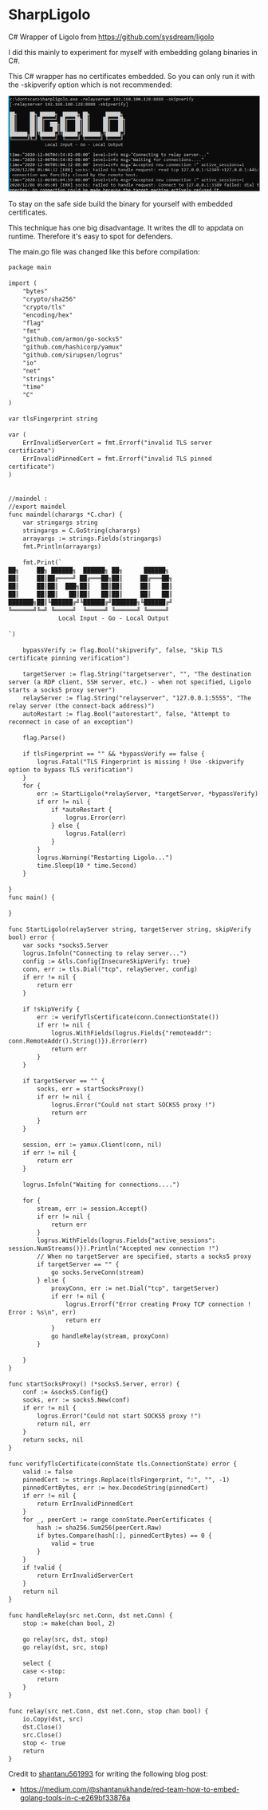# SharpLigolo

C# Wrapper of Ligolo from https://github.com/sysdream/ligolo 

I did this mainly to experiment for myself with embedding golang binaries in C#.

This C# wrapper has no certificates embedded. So you can only run it with the -skipverify option which is not recommended:

![alt text](https://github.com/S3cur3Th1sSh1t/SharpLigolo/raw/main/images/Ligolo.JPG)

To stay on the safe side build the binary for yourself with embedded certificates.

This technique has one big disadvantage. It writes the dll to appdata on runtime. Therefore it's easy to spot for defenders. 

The main.go file was changed like this before compilation:

```
package main

import (
	"bytes"
	"crypto/sha256"
	"crypto/tls"
	"encoding/hex"
	"flag"
	"fmt"
	"github.com/armon/go-socks5"
	"github.com/hashicorp/yamux"
	"github.com/sirupsen/logrus"
	"io"
	"net"
	"strings"
	"time"
	"C"
)

var tlsFingerprint string

var (
	ErrInvalidServerCert = fmt.Errorf("invalid TLS server certificate")
	ErrInvalidPinnedCert = fmt.Errorf("invalid TLS pinned certificate")
)


//maindel :
//export maindel
func maindel(charargs *C.char) {
    var stringargs string
	stringargs = C.GoString(charargs)
	arrayargs := strings.Fields(stringargs)
    fmt.Println(arrayargs)
	
	fmt.Print(`
██╗     ██╗ ██████╗  ██████╗ ██╗      ██████╗ 
██║     ██║██╔════╝ ██╔═══██╗██║     ██╔═══██╗
██║     ██║██║  ███╗██║   ██║██║     ██║   ██║
██║     ██║██║   ██║██║   ██║██║     ██║   ██║
███████╗██║╚██████╔╝╚██████╔╝███████╗╚██████╔╝
╚══════╝╚═╝ ╚═════╝  ╚═════╝ ╚══════╝ ╚═════╝
              Local Input - Go - Local Output

`)

	bypassVerify := flag.Bool("skipverify", false, "Skip TLS certificate pinning verification")

	targetServer := flag.String("targetserver", "", "The destination server (a RDP client, SSH server, etc.) - when not specified, Ligolo starts a socks5 proxy server")
	relayServer := flag.String("relayserver", "127.0.0.1:5555", "The relay server (the connect-back address)")
	autoRestart := flag.Bool("autorestart", false, "Attempt to reconnect in case of an exception")

	flag.Parse()

	if tlsFingerprint == "" && *bypassVerify == false {
		logrus.Fatal("TLS Fingerprint is missing ! Use -skipverify option to bypass TLS verification")
	}
	for {
		err := StartLigolo(*relayServer, *targetServer, *bypassVerify)
		if err != nil {
			if *autoRestart {
				logrus.Error(err)
			} else {
				logrus.Fatal(err)
			}
		}
		logrus.Warning("Restarting Ligolo...")
		time.Sleep(10 * time.Second)
	}

}
func main() {

}

func StartLigolo(relayServer string, targetServer string, skipVerify bool) error {
	var socks *socks5.Server
	logrus.Infoln("Connecting to relay server...")
	config := &tls.Config{InsecureSkipVerify: true}
	conn, err := tls.Dial("tcp", relayServer, config)
	if err != nil {
		return err
	}

	if !skipVerify {
		err := verifyTlsCertificate(conn.ConnectionState())
		if err != nil {
			logrus.WithFields(logrus.Fields{"remoteaddr": conn.RemoteAddr().String()}).Error(err)
			return err
		}
	}

	if targetServer == "" {
		socks, err = startSocksProxy()
		if err != nil {
			logrus.Error("Could not start SOCKS5 proxy !")
			return err
		}
	}

	session, err := yamux.Client(conn, nil)
	if err != nil {
		return err
	}

	logrus.Infoln("Waiting for connections....")

	for {
		stream, err := session.Accept()
		if err != nil {
			return err
		}
		logrus.WithFields(logrus.Fields{"active_sessions": session.NumStreams()}).Println("Accepted new connection !")
		// When no targetServer are specified, starts a socks5 proxy
		if targetServer == "" {
			go socks.ServeConn(stream)
		} else {
			proxyConn, err := net.Dial("tcp", targetServer)
			if err != nil {
				logrus.Errorf("Error creating Proxy TCP connection ! Error : %s\n", err)
				return err
			}
			go handleRelay(stream, proxyConn)
		}

	}
}

func startSocksProxy() (*socks5.Server, error) {
	conf := &socks5.Config{}
	socks, err := socks5.New(conf)
	if err != nil {
		logrus.Error("Could not start SOCKS5 proxy !")
		return nil, err
	}
	return socks, nil
}

func verifyTlsCertificate(connState tls.ConnectionState) error {
	valid := false
	pinnedCert := strings.Replace(tlsFingerprint, ":", "", -1)
	pinnedCertBytes, err := hex.DecodeString(pinnedCert)
	if err != nil {
		return ErrInvalidPinnedCert
	}
	for _, peerCert := range connState.PeerCertificates {
		hash := sha256.Sum256(peerCert.Raw)
		if bytes.Compare(hash[:], pinnedCertBytes) == 0 {
			valid = true
		}
	}
	if !valid {
		return ErrInvalidServerCert
	}
	return nil
}

func handleRelay(src net.Conn, dst net.Conn) {
	stop := make(chan bool, 2)

	go relay(src, dst, stop)
	go relay(dst, src, stop)

	select {
	case <-stop:
		return
	}
}

func relay(src net.Conn, dst net.Conn, stop chan bool) {
	io.Copy(dst, src)
	dst.Close()
	src.Close()
	stop <- true
	return
}

``` 

Credit to [shantanu561993](https://github.com/shantanu561993) for writing the following blog post:
* https://medium.com/@shantanukhande/red-team-how-to-embed-golang-tools-in-c-e269bf33876a
